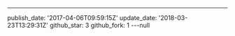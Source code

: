 ---
publish_date: '2017-04-06T09:59:15Z'
update_date: '2018-03-23T13:29:31Z'
github_star: 3
github_fork: 1
---null